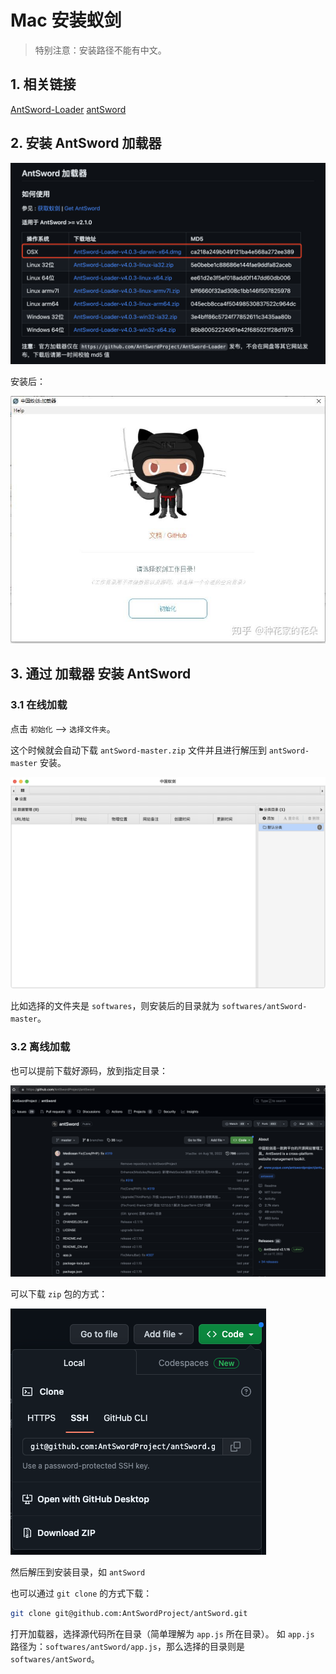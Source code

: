 # Mac 安装蚁剑

> 特别注意：安装路径不能有中文。

## 1. 相关链接

[AntSword-Loader](https://github.com/AntSwordProject/AntSword-Loader)
[antSword](https://github.com/AntSwordProject/antSword)

## 2. 安装 AntSword 加载器

![001_AntSword加载器下载.png](./images/001_AntSword加载器下载.png)

安装后：

![002_AntSword加载器安装完成.png](./images/002_AntSword加载器安装完成.png)

## 3. 通过 加载器 安装 AntSword

### 3.1 在线加载

点击 `初始化` --> `选择文件夹`。

这个时候就会自动下载 `antSword-master.zip` 文件并且进行解压到 `antSword-master` 安装。

![003_AntSword安装完成.png](./images/003_AntSword安装完成.png)

比如选择的文件夹是 `softwares`，则安装后的目录就为 `softwares/antSword-master`。

### 3.2 离线加载

也可以提前下载好源码，放到指定目录：

![004_AntSword源码展示.png](./images/004_AntSword源码展示.png)

可以下载 `zip` 包的方式：

![005_直接下载zip包.png](./images/005_直接下载zip包.png)

然后解压到安装目录，如 `antSword`

也可以通过 `git clone` 的方式下载：

```bash
git clone git@github.com:AntSwordProject/antSword.git
```

打开加载器，选择源代码所在目录（简单理解为 `app.js` 所在目录）。
如 `app.js` 路径为：`softwares/antSword/app.js`，那么选择的目录则是 `softwares/antSword`。
